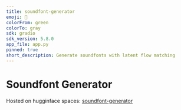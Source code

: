 ```yaml
---
title: soundfont-generator
emoji: 🦦
colorFrom: green
colorTo: gray
sdk: gradio
sdk_version: 5.8.0
app_file: app.py
pinned: true
short_description: Generate soundfonts with latent flow matching
---
```


# Soundfont Generator

Hosted on hugginface spaces: [soundfont-generator](https://huggingface.co/spaces/erl-j/soundfont-generator)